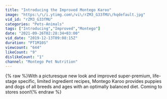 ```yaml
---
title: "Introducing the Improved Montego Karoo"
image: "https:\/\/i.ytimg.com\/vi\/rZM3_G33fMU\/hqdefault.jpg"
vid_id: "rZM3_G33fMU"
categories: "Pets-Animals"
tags: ["Introducing","Improved","Montego"]
date: "2021-09-26T02:28:34+03:00"
vid_date: "2019-12-13T09:08:15Z"
duration: "PT1M10S"
viewcount: "644"
likeCount: "9"
dislikeCount: "1"
channel: "Montego Pet Nutrition"
---
```

{% raw %}With a picturesque new look and improved super-premium, life-stage specific, limited ingredient recipes, Montego Karoo provides puppies and dogs of all breeds and ages with an optimally balanced diet. Coming to stores soon!{% endraw %}
